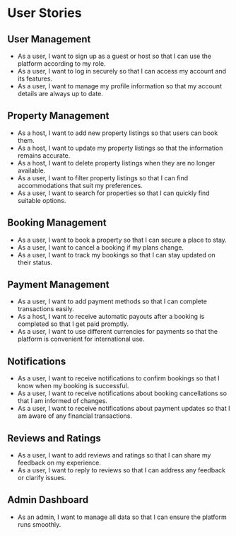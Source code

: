 # User Stories

## **User Management**

- As a user, I want to sign up as a guest or host so that I can use the platform according to my role.
- As a user, I want to log in securely so that I can access my account and its features.
- As a user, I want to manage my profile information so that my account details are always up to date.

## **Property Management**

- As a host, I want to add new property listings so that users can book them.
- As a host, I want to update my property listings so that the information remains accurate.
- As a host, I want to delete property listings when they are no longer available.
- As a user, I want to filter property listings so that I can find accommodations that suit my preferences.
- As a user, I want to search for properties so that I can quickly find suitable options.

## **Booking Management**

- As a user, I want to book a property so that I can secure a place to stay.
- As a user, I want to cancel a booking if my plans change.
- As a user, I want to track my bookings so that I can stay updated on their status.

## **Payment Management**

- As a user, I want to add payment methods so that I can complete transactions easily.
- As a host, I want to receive automatic payouts after a booking is completed so that I get paid promptly.
- As a user, I want to use different currencies for payments so that the platform is convenient for international use.

## **Notifications**

- As a user, I want to receive notifications to confirm bookings so that I know when my booking is successful.
- As a user, I want to receive notifications about booking cancellations so that I am informed of changes.
- As a user, I want to receive notifications about payment updates so that I am aware of any financial transactions.

## **Reviews and Ratings**

- As a user, I want to add reviews and ratings so that I can share my feedback on my experience.
- As a user, I want to reply to reviews so that I can address any feedback or clarify issues.

## **Admin Dashboard**

- As an admin, I want to manage all data so that I can ensure the platform runs smoothly.
